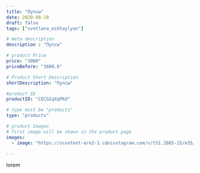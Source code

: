 ```yaml
---
title: "Пупсы"
date: 2020-08-18
draft: false
tags: ["svetlana_mikhaylyan"]

# meta description
description : "Пупсы"

# product Price
price: "3000"
priceBefore: "3600.0"

# Product Short Description
shortDescription: "Пупсы"

#product ID
productID: "CECGIqXqPKd"

# type must be "products"
type: "products"

# product Images
# first image will be shown in the product page
images:
  - image: "https://scontent-arn2-1.cdninstagram.com/v/t51.2885-15/e35/117784990_1610119779152097_6517663516191866500_n.jpg?se=7&tp=1&_nc_ht=scontent-arn2-1.cdninstagram.com&_nc_cat=109&_nc_ohc=rpDpvM26HfQAX_Di2Mf&oh=3f50a7537bb228559cc10a160d6c01dc&oe=60747233&ig_cache_key=MjM3ODQ5MDUzNjczNDAyODQ0NQ%3D%3D.2"

---
```

lorem
